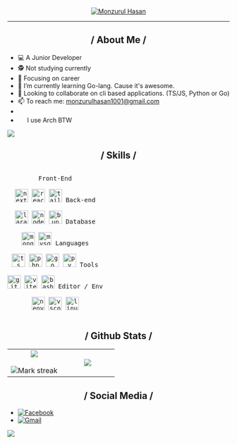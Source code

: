 <br>
<p align="center">
<a href="https://github.com/mhs003"><img src="https://readme-typing-svg.herokuapp.com?font=Jetbrains+Mono&duration=3000&pause=500&center=true&vCenter=true&width=435&lines=Test;Hi%2C+this+is+Monzurul+Hasan.;A+passionate+programmer;and+a+linux+enthusiast.;I+try+to+make+cool+things%2C;but+it+all+ends+up+being+messy.+%3AP+++++++" alt="Monzurul Hasan" /></a>
</p>
<hr>
<section>
  <h2 align="center">/ About Me / </h2>
  <ul>
    <li>💻 A Junior Developer</li>
    <li>🕵️ Not studying currently </li>
    <li>🔭 Focusing on career</li>
    <li>🌱 I’m currently learning Go-lang. Cause it's awesome.</li>
    <li>👯 Looking to collaborate on cli based applications. (TS/JS, Python or Go)</li>
    <li>📫 To reach me: <a href="mailto:monzurulhasan1001@gmail.com">monzurulhasan1001@gmail.com</a></li>
    <li></li>
    <li><img width="17px" src="https://cdn.jsdelivr.net/gh/devicons/devicon@latest/icons/archlinux/archlinux-original.svg" /> I use Arch BTW</li>
  </ul>
</section>
<img src="https://user-images.githubusercontent.com/73097560/115834477-dbab4500-a447-11eb-908a-139a6edaec5c.gif">
<div>
  <h2 align="center">/ Skills /</h2>
  <p style="display: inline-block;" align="center">
    <kbd>
      <kbd>Front-End</kbd>
      <br>
      <br>
      <!-- <img width="30px" src="https://cdn.jsdelivr.net/gh/devicons/devicon@latest/icons/html5/html5-original.svg" alt="html" title="Html5">
      <img width="30px" src="https://cdn.jsdelivr.net/gh/devicons/devicon/icons/css3/css3-original.svg" alt="css" title="Css3"> -->
      <img width="30px" src="https://cdn.jsdelivr.net/gh/devicons/devicon/icons/nextjs/nextjs-original.svg" alt="nextjs" title="NextJS">
      <img width="30px" src="https://cdn.jsdelivr.net/gh/devicons/devicon/icons/react/react-original.svg" alt="reactjs" title="ReactJS">
      <img width="30px" src="https://cdn.jsdelivr.net/gh/devicons/devicon/icons/tailwindcss/tailwindcss-original.svg" alt="tailwindcss" title="TailwindCSS">
    </kbd>
    <kbd>
      <kbd>Back-end</kbd>
      <br>
      <br>
      <img width="30px" src="https://cdn.jsdelivr.net/gh/devicons/devicon@latest/icons/laravel/laravel-original.svg" alt="laravel" title="Laravel">
      <img width="30px" src="https://cdn.jsdelivr.net/gh/devicons/devicon@latest/icons/nodejs/nodejs-original.svg" alt="node" title="NodeJS">
      <img width="30px" src="https://cdn.jsdelivr.net/gh/devicons/devicon@latest/icons/bun/bun-original.svg" alt="bun" title="Bun">
    </kbd>
    <kbd>
      <kbd>Database</kbd>
      <br>
      <br>
      <img width="30px" src="https://cdn.jsdelivr.net/gh/devicons/devicon@latest/icons/mongodb/mongodb-original.svg" alt="mongo" title="MongoDB">
      <img width="30px" src="https://cdn.jsdelivr.net/gh/devicons/devicon@latest/icons/mysql/mysql-original.svg" alt="mysql" title="MySQL">
    </kbd>
    <kbd>
      <kbd>Languages</kbd>
      <br>
      <br>
      <img width="30px" src="https://cdn.jsdelivr.net/gh/devicons/devicon@latest/icons/typescript/typescript-original.svg" alt="ts" title="TypeScript">
      <img width="30px" src="https://cdn.jsdelivr.net/gh/devicons/devicon@latest/icons/php/php-original.svg" alt="php" title="PHP">
      <img width="30px" src="https://cdn.jsdelivr.net/gh/devicons/devicon@latest/icons/go/go-original.svg" alt="go" title="Go">
      <img width="30px" src="https://cdn.jsdelivr.net/gh/devicons/devicon@latest/icons/python/python-original.svg" alt="py" title="Python">
    </kbd>
    <kbd>
      <kbd>Tools</kbd>
      <br>
      <br>
      <img width="30px" src="https://cdn.jsdelivr.net/gh/devicons/devicon@latest/icons/git/git-original.svg" alt="git" title="Git">
      <img width="30px" src="https://cdn.jsdelivr.net/gh/devicons/devicon@latest/icons/vitejs/vitejs-original.svg" alt="vitejs" title="ViteJS">
      <img width="30px" src="https://cdn.jsdelivr.net/gh/devicons/devicon@latest/icons/bash/bash-original.svg" alt="bash" title="Bash">
    </kbd>
    <kbd>
      <kbd>Editor / Env</kbd>
      <br>
      <br>
      <img width="30px" src="https://cdn.jsdelivr.net/gh/devicons/devicon@latest/icons/neovim/neovim-original.svg" alt="neovim" title="neovim">
      <img width="30px" src="https://cdn.jsdelivr.net/gh/devicons/devicon@latest/icons/vscode/vscode-original.svg" alt="vscode" title="VSCode">
      <img width="30px" src="https://cdn.jsdelivr.net/gh/devicons/devicon@latest/icons/linux/linux-original.svg" alt="linux" title="Linux">
    </kbd>
  </p>
</div>
<p align="center">
<h2 align="center">/ Github Stats /</h2>
<table align="center">
  <tr border="none">
    <td width="50%" align="center">
      <img align="center" src="https://github-readme-stats.vercel.app/api?username=mhs003&theme=onedark&hide_border=true&include_all_commits=true&count_private=true" />
      <br></br>
      <img alt="Mark streak" src="https://github-readme-streak-stats.herokuapp.com/?user=mhs003&theme=onedark&hide_border=true">
    </td>
    <td width="50%" align="center">
      <img align="center" src="https://github-readme-stats.anuraghazra1.vercel.app/api/top-langs/?username=mhs003&theme=onedark&hide_border=true&include_all_commits=true&count_private=true&langs_count=7">
    </td>
  </tr>
</table>
<!--<div align=center>
  <img align="center" width=100% src="https://github-profile-trophy.vercel.app/?username=mhs003&theme=discord&row=1&column=7&margin-h=15&margin-w=5&no-frame=true&no-bg=false" alt="TROPHY">
</div>-->
</p>
<div>
  <h2 align="center">/ Social Media /</h2>
  <ul>
    <li><a href="https://facebook.com/7ox1c.7"><img src="https://img.shields.io/badge/7ox1c.7-%23323330?style=for-the-badge&logo=facebook&label=Facebook&logoColor=0866FF" alt="Facebook"></a></li>
    <li><a href="mailto:monzurulhasan1001@gmail.com"><img src="https://img.shields.io/badge/monzurulhasan1001@gmail.com-%23323330?style=for-the-badge&logo=gmail&label=Gmail&logoColor=EA4335" alt="Gmail"></a></li>
  </ul>
</div>

<img src="https://user-images.githubusercontent.com/73097560/115834477-dbab4500-a447-11eb-908a-139a6edaec5c.gif">
